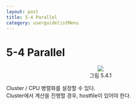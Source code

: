 ```yaml
---
layout: post
title: 5-4 Parallel
category: userguidelistMenu
---
```


# 5-4 Parallel

<p align='center'>
    <img src="https:nextfoam.co.kr/baramManual/userguide/5.4.1.png"><br>
    그림 5.4.1
</p>

Cluster / CPU 병렬화를 설정할 수 있다. <br>
Cluster에서 계산을 진행할 경우, hostfile이 있어야 한다.<br>